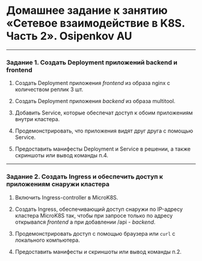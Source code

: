 # Домашнее задание к занятию «Сетевое взаимодействие в K8S. Часть 2». Osipenkov AU

------

### Задание 1. Создать Deployment приложений backend и frontend

1. Создать Deployment приложения _frontend_ из образа nginx с количеством реплик 3 шт.



2. Создать Deployment приложения _backend_ из образа multitool. 



3. Добавить Service, которые обеспечат доступ к обоим приложениям внутри кластера. 



4. Продемонстрировать, что приложения видят друг друга с помощью Service.



5. Предоставить манифесты Deployment и Service в решении, а также скриншоты или вывод команды п.4.



------

### Задание 2. Создать Ingress и обеспечить доступ к приложениям снаружи кластера

1. Включить Ingress-controller в MicroK8S.



2. Создать Ingress, обеспечивающий доступ снаружи по IP-адресу кластера MicroK8S так, чтобы при запросе только по адресу открывался _frontend_ а при добавлении /api - _backend_.



3. Продемонстрировать доступ с помощью браузера или `curl` с локального компьютера.



4. Предоставить манифесты и скриншоты или вывод команды п.2.



